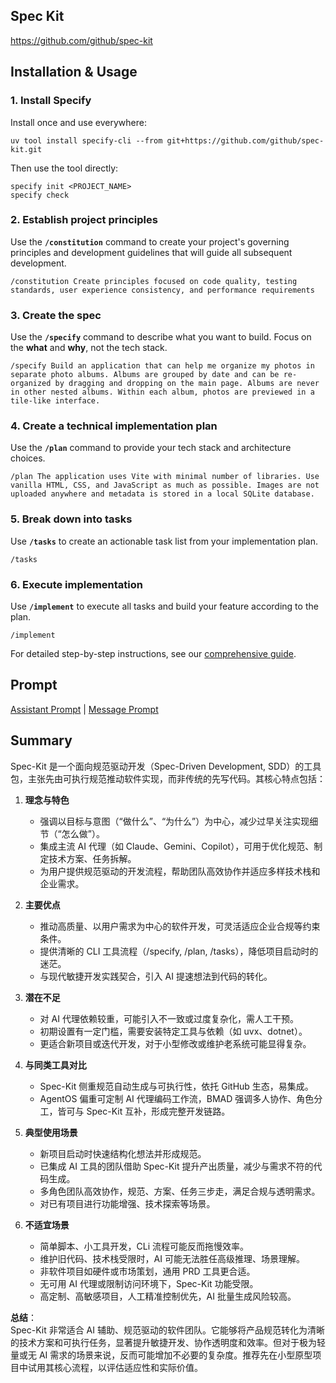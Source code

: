 ## Spec Kit

https://github.com/github/spec-kit



## Installation & Usage
### 1. Install Specify
Install once and use everywhere:

```
uv tool install specify-cli --from git+https://github.com/github/spec-kit.git
```

Then use the tool directly:

```
specify init <PROJECT_NAME>
specify check
```

### 2. Establish project principles

Use the **`/constitution`** command to create your project's governing principles and development guidelines that will guide all subsequent development.

```
/constitution Create principles focused on code quality, testing standards, user experience consistency, and performance requirements
```

### 3. Create the spec

Use the **`/specify`** command to describe what you want to build. Focus on the **what** and **why**, not the tech stack.

```
/specify Build an application that can help me organize my photos in separate photo albums. Albums are grouped by date and can be re-organized by dragging and dropping on the main page. Albums are never in other nested albums. Within each album, photos are previewed in a tile-like interface.
```

### 4. Create a technical implementation plan

Use the **`/plan`** command to provide your tech stack and architecture choices.

```
/plan The application uses Vite with minimal number of libraries. Use vanilla HTML, CSS, and JavaScript as much as possible. Images are not uploaded anywhere and metadata is stored in a local SQLite database.
```

### 5. Break down into tasks

Use **`/tasks`** to create an actionable task list from your implementation plan.

```
/tasks
```

### 6. Execute implementation

Use **`/implement`** to execute all tasks and build your feature according to the plan.

```
/implement
```

For detailed step-by-step instructions, see our [comprehensive guide](https://github.com/github/spec-kit/blob/main/spec-driven.md).

## Prompt
[Assistant Prompt](../prompts/spec-kit-generator-prompt.md) | [Message Prompt](../prompts/spec-kit-generator-prompt.md)

## Summary

Spec-Kit 是一个面向规范驱动开发（Spec-Driven Development, SDD）的工具包，主张先由可执行规范推动软件实现，而非传统的先写代码。其核心特点包括：

1. **理念与特色**  
   - 强调以目标与意图（“做什么”、“为什么”）为中心，减少过早关注实现细节（“怎么做”）。
   - 集成主流 AI 代理（如 Claude、Gemini、Copilot），可用于优化规范、制定技术方案、任务拆解。
   - 为用户提供规范驱动的开发流程，帮助团队高效协作并适应多样技术栈和企业需求。

2. **主要优点**  
   - 推动高质量、以用户需求为中心的软件开发，可灵活适应企业合规等约束条件。
   - 提供清晰的 CLI 工具流程（/specify, /plan, /tasks），降低项目启动时的迷茫。
   - 与现代敏捷开发实践契合，引入 AI 提速想法到代码的转化。

3. **潜在不足**  
   - 对 AI 代理依赖较重，可能引入不一致或过度复杂化，需人工干预。
   - 初期设置有一定门槛，需要安装特定工具与依赖（如 uvx、dotnet）。
   - 更适合新项目或迭代开发，对于小型修改或维护老系统可能显得复杂。

4. **与同类工具对比**  
   - Spec-Kit 侧重规范自动生成与可执行性，依托 GitHub 生态，易集成。
   - AgentOS 偏重可定制 AI 代理编码工作流，BMAD 强调多人协作、角色分工，皆可与 Spec-Kit 互补，形成完整开发链路。

5. **典型使用场景**  
   - 新项目启动时快速结构化想法并形成规范。
   - 已集成 AI 工具的团队借助 Spec-Kit 提升产出质量，减少与需求不符的代码生成。
   - 多角色团队高效协作，规范、方案、任务三步走，满足合规与透明需求。
   - 对已有项目进行功能增强、技术探索等场景。

6. **不适宜场景**  
   - 简单脚本、小工具开发，CLi 流程可能反而拖慢效率。
   - 维护旧代码、技术栈受限时，AI 可能无法胜任高级推理、场景理解。
   - 非软件项目如硬件或市场策划，通用 PRD 工具更合适。
   - 无可用 AI 代理或限制访问环境下，Spec-Kit 功能受限。
   - 高定制、高敏感项目，人工精准控制优先，AI 批量生成风险较高。

**总结**：  
Spec-Kit 非常适合 AI 辅助、规范驱动的软件团队。它能够将产品规范转化为清晰的技术方案和可执行任务，显著提升敏捷开发、协作透明度和效率。但对于极为轻量或无 AI 需求的场景来说，反而可能增加不必要的复杂度。推荐先在小型原型项目中试用其核心流程，以评估适应性和实际价值。